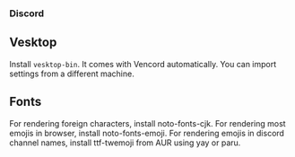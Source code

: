 ### Discord

## Vesktop

Install `vesktop-bin`. It comes with Vencord automatically. You can import settings from a different machine.

## Fonts

For rendering foreign characters, install noto-fonts-cjk.
For rendering most emojis in browser, install noto-fonts-emoji.
For rendering emojis in discord channel names, install ttf-twemoji from AUR using yay or paru.
